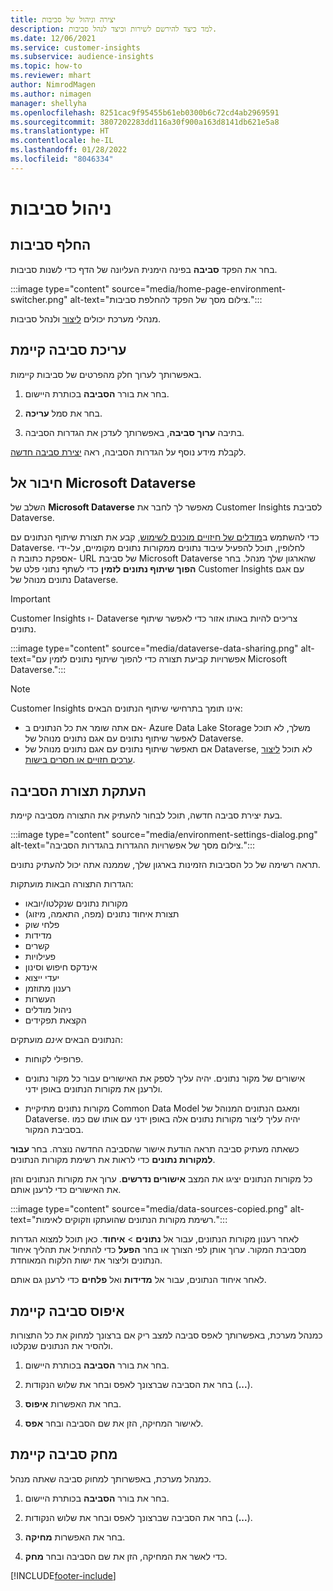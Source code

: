 ```yaml
---
title: יצירה וניהול של סביבות
description: למד כיצד להירשם לשירות וכיצד לנהל סביבות.
ms.date: 12/06/2021
ms.service: customer-insights
ms.subservice: audience-insights
ms.topic: how-to
ms.reviewer: mhart
author: NimrodMagen
ms.author: nimagen
manager: shellyha
ms.openlocfilehash: 8251cac9f95455b61eb0300b6c72cd4ab2969591
ms.sourcegitcommit: 3807202283dd116a30f900a163d8141db621e5a8
ms.translationtype: HT
ms.contentlocale: he-IL
ms.lasthandoff: 01/28/2022
ms.locfileid: "8046334"
---
```

# <a name="manage-environments"></a>ניהול סביבות



## <a name="switch-environments"></a>החלף סביבות

בחר את הפקד **סביבה** בפינה הימנית העליונה של הדף כדי לשנות סביבות.

:::image type="content" source="media/home-page-environment-switcher.png" alt-text="צילום מסך של הפקד להחלפת סביבות.":::

מנהלי מערכת יכולים [ליצור](create-environment.md) ולנהל סביבות.

## <a name="edit-an-existing-environment"></a>עריכת סביבה קיימת

באפשרותך לערוך חלק מהפרטים של סביבות קיימות.

1.  בחר את בורר **הסביבה** בכותרת היישום.

2.  בחר את סמל **עריכה**.

3. בתיבה **ערוך סביבה**, באפשרותך לעדכן את הגדרות הסביבה.

לקבלת מידע נוסף על הגדרות הסביבה, ראה [יצירת סביבה חדשה](create-environment.md).

## <a name="connect-to-microsoft-dataverse"></a>חיבור אל Microsoft Dataverse
   
השלב של **Microsoft Dataverse** מאפשר לך לחבר את Customer Insights לסביבת Dataverse.

כדי להשתמש ב[מודלים של חיזויים מוכנים לשימוש](predictions-overview.md#out-of-box-models), קבע את תצורת שיתוף הנתונים עם Dataverse. לחלופין, תוכל להפעיל עיבוד נתונים ממקורות נתונים מקומיים, על-ידי אספקת כתובת ה- URL של סביבת Microsoft Dataverse שהארגון שלך מנהל. בחר **הפוך שיתוף נתונים לזמין** כדי לשתף נתוני פלט של Customer Insights עם אגם נתונים מנוהל של Dataverse.

> [!IMPORTANT]
> Customer Insights ו- Dataverse צריכים להיות באותו אזור כדי לאפשר שיתוף נתונים.

:::image type="content" source="media/dataverse-data-sharing.png" alt-text="אפשרויות קביעת תצורה כדי להפוך שיתוף נתונים לזמין עם Microsoft Dataverse.":::

> [!NOTE]
> Customer Insights אינו תומך בתרחישי שיתוף הנתונים הבאים:
> - אם אתה שומר את כל הנתונים ב- Azure Data Lake Storage משלך, לא תוכל לאפשר שיתוף נתונים עם אגם נתונים מנוהל של Dataverse.
> - אם תאפשר שיתוף נתונים עם אגם נתונים מנוהל של Dataverse, לא תוכל [ליצור ערכים חזויים או חסרים בישות](predictions.md).

## <a name="copy-the-environment-configuration"></a>העתקת תצורת הסביבה

בעת יצירת סביבה חדשה, תוכל לבחור להעתיק את התצורה מסביבה קיימת. 

:::image type="content" source="media/environment-settings-dialog.png" alt-text="צילום מסך של אפשרויות ההגדרות בהגדרות הסביבה.":::

תראה רשימה של כל הסביבות הזמינות בארגון שלך, שממנה אתה יכול להעתיק נתונים.

הגדרות התצורה הבאות מועתקות:

- מקורות נתונים שנקלטו/יובאו
- תצורת איחוד נתונים (מפה, התאמה, מיזוג)
- פלחי שוק
- מדידות
- קשרים
- פעילויות
- אינדקס חיפוש וסינון
- יעדי ייצוא
- רענון מתוזמן
- העשרות
- ניהול מודלים
- הקצאת תפקידים

הנתונים הבאים *אינם* מועתקים:

- פרופילי לקוחות.
- אישורים של מקור נתונים. יהיה עליך לספק את האישורים עבור כל מקור נתונים ולרענן את מקורות הנתונים באופן ידני.

- מקורות נתונים מתיקיית Common Data Model ומאגם הנתונים המנוהל של Dataverse. יהיה עליך ליצור מקורות נתונים אלה באופן ידני עם אותו שם כמו בסביבת המקור.

כשאתה מעתיק סביבה תראה הודעת אישור שהסביבה החדשה נוצרה. בחר **עבור למקורות נתונים** כדי לראות את רשימת מקורות הנתונים.

כל מקורות הנתונים יציגו את המצב **אישורים נדרשים**. ערוך את מקורות הנתונים והזן את האישורים כדי לרענן אותם.

:::image type="content" source="media/data-sources-copied.png" alt-text="רשימת מקורות הנתונים שהועתקו וזקוקים לאימות.":::

לאחר רענון מקורות הנתונים, עבור אל **נתונים** > **איחוד**. כאן תוכל למצוא הגדרות מסביבת המקור. ערוך אותן לפי הצורך או בחר **הפעל** כדי להתחיל את תהליך איחוד הנתונים וליצור את ישות הלקוח המאוחדת.

לאחר איחוד הנתונים, עבור אל **מדידות‬** ואל **פלחים** כדי לרענן גם אותם.

## <a name="reset-an-existing-environment"></a>איפוס סביבה קיימת

כמנהל מערכת, באפשרותך לאפס סביבה למצב ריק אם ברצונך למחוק את כל התצורות ולהסיר את הנתונים שנקלטו.

1.  בחר את בורר **הסביבה** בכותרת היישום. 

2.  בחר את הסביבה שברצונך לאפס ובחר את שלוש הנקודות (**...**). 

3. בחר את האפשרות **איפוס**. 

4.  לאישור המחיקה, הזן את שם הסביבה ובחר **אפס**.

## <a name="delete-an-existing-environment"></a>מחק סביבה קיימת

כמנהל מערכת, באפשרותך למחוק סביבה שאתה מנהל.

1.  בחר את בורר **הסביבה** בכותרת היישום.

2.  בחר את הסביבה שברצונך לאפס ובחר את שלוש הנקודות (**...**). 

3. בחר את האפשרות **מחיקה**. 

4.  כדי לאשר את המחיקה, הזן את שם הסביבה ובחר **מחק**.


[!INCLUDE[footer-include](../includes/footer-banner.md)]
